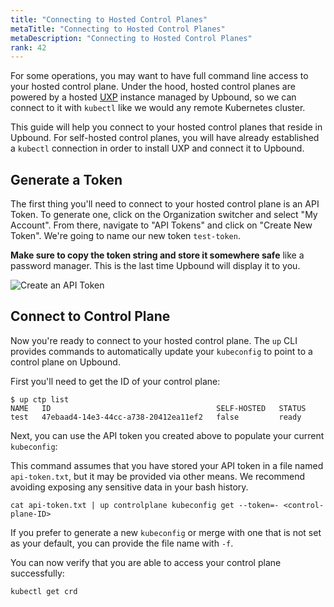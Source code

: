 ```yaml
---
title: "Connecting to Hosted Control Planes"
metaTitle: "Connecting to Hosted Control Planes"
metaDescription: "Connecting to Hosted Control Planes"
rank: 42
---
```


For some operations, you may want to have full command line access to your
hosted control plane. Under the hood, hosted control planes are powered by a 
hosted [UXP] instance managed by Upbound, so we can connect to it with `kubectl` 
like we would any remote Kubernetes cluster.

This guide will help you connect to your hosted control planes that reside in
Upbound. For self-hosted control planes, you will have already established a
`kubectl` connection in order to install UXP and connect it to Upbound.

## Generate a Token

The first thing you'll need to connect to your hosted control plane is an API 
Token. To generate one, click on the Organization switcher and select 
"My Account". From there, navigate to "API Tokens" and click on "Create New 
Token". We're going to name our new token `test-token`.

**Make sure to copy the token string and store it somewhere safe** like a
password manager. This is the last time Upbound will display it to you.

![Create an API Token](../images/upbound/create-api-token.gif)

## Connect to Control Plane

Now you're ready to connect to your hosted control plane. The `up` CLI provides
commands to automatically update your `kubeconfig` to point to a control plane
on Upbound.

First you'll need to get the ID of your control plane:

```console
$ up ctp list
NAME   ID                                     SELF-HOSTED   STATUS
test   47ebaad4-14e3-44cc-a738-20412ea11ef2   false         ready
```

Next, you can use the API token you created above to populate your current
`kubeconfig`:

This command assumes that you have stored your API token in a file named
`api-token.txt`, but it may be provided via other means. We recommend avoiding
exposing any sensitive data in your bash history.

```console
cat api-token.txt | up controlplane kubeconfig get --token=- <control-plane-ID>
```

If you prefer to generate a new `kubeconfig` or merge with one that is not set
as your default, you can provide the file name with `-f`.

You can now verify that you are able to access your control plane successfully:

```console
kubectl get crd
```

[UXP]: ../../uxp
